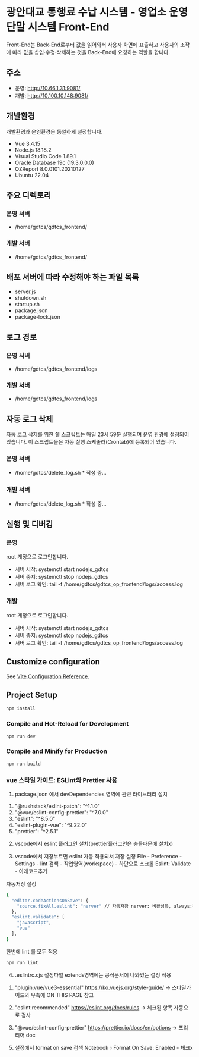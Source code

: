 # 광안대교 통행료 수납 시스템 - 영업소 운영단말 시스템 Front-End
Front-End는 Back-End로부터 값을 읽어와서 사용자 화면에 표출하고 사용자의 조작에 따라 값을 삽입·수정·삭제하는 것을 Back-End에 요청하는 역할을 합니다.

## 주소
- 운영: http://10.66.1.31:9081/
- 개발: http://10.100.10.148:9081/

## 개발환경
개발환경과 운영환경은 동일하게 설정합니다.

- Vue 3.4.15
- Node.js 18.18.2
- Visual Studio Code 1.89.1
- Oracle Database 19c (19.3.0.0.0)
- OZReport 8.0.0101.20210127
- Ubuntu 22.04

## 주요 디렉토리

### 운영 서버
- /home/gdtcs/gdtcs_frontend/

### 개발 서버
- /home/gdtcs/gdtcs_frontend/

## 배포 서버에 따라 수정해야 하는 파일 목록
- server.js
- shutdown.sh
- startup.sh
- package.json
- package-lock.json
    
## 로그 경로

### 운영 서버
- /home/gdtcs/gdtcs_frontend/logs

### 개발 서버
- /home/gdtcs/gdtcs_frontend/logs

## 자동 로그 삭제
자동 로그 삭제를 위한 쉘 스크립트는 매일 23시 59분 실행되며 운영 환경에 설정되어 있습니다. 이 스크립트들은 자동 실행 스케줄러(Crontab)에 등록되어 있습니다.

### 운영 서버
- /home/gdtcs/delete_log.sh * 작성 중...

### 개발 서버
- /home/gdtcs/delete_log.sh * 작성 중...

## 실행 및 디버깅

### 운영
root 계정으로 로그인합니다.
- 서버 시작: systemctl start nodejs_gdtcs
- 서버 중지: systemctl stop nodejs_gdtcs
- 서버 로그 확인: tail -f /home/gdtcs/gdtcs_op_frontend/logs/access.log

### 개발
root 계정으로 로그인합니다.
- 서버 시작: systemctl start nodejs_gdtcs
- 서버 중지: systemctl stop nodejs_gdtcs
- 서버 로그 확인: tail -f /home/gdtcs/gdtcs_op_frontend/logs/access.log

## Customize configuration

See [Vite Configuration Reference](https://vitejs.dev/config/).

## Project Setup

```sh
npm install
```

### Compile and Hot-Reload for Development

```sh
npm run dev
```

### Compile and Minify for Production

```sh
npm run build
```

### vue 스타일 가이드: ESLint와 Prettier 사용
1. package.json 에서 devDependencies 영역에 관련 라이브러리 설치

1) "@rushstack/eslint-patch": "^1.1.0"
2) "@vue/eslint-config-prettier": "^7.0.0"
3) "eslint": "^8.5.0"
4) "eslint-plugin-vue": "^9.22.0"
5) "prettier": "^2.5.1"

2. vscode에서 eslint 플러그인 설치(prettier플러그인은 충돌때문에 설치x)

3. vscode에서 저장누르면 eslint 자동 적용되서 저장 설정
File - Preference - Settings - lint 검색 - 작업영역(workspace) - 하단으로 스크롤 Eslint: Validate - 아래코드추가


자동저장 설정
```sh
{
  "editor.codeActionsOnSave": {
    "source.fixAll.eslint": "nerver" // 자동저장 nerver: 비활성화, always:활성화
  },
  "eslint.validate": [
    "javascript",
    "vue"
  ],
}
```


한번에 lint 를 모두 적용
```sh
npm run lint
```

4. .eslintrc.cjs 설정파일
extends영역에는 공식문서에 나와있는 설정 적용

1) "plugin:vue/vue3-essential"
https://ko.vuejs.org/style-guide/ -> 스타일가이드와 우측에 ON THIS PAGE 참고

2) "eslint:recommended"
https://eslint.org/docs/rules -> 체크된 항목 자동으로 검사

3) "@vue/eslint-config-prettier"
https://prettier.io/docs/en/options -> 프리티어 doc



5. 설정에서 format on save 검색
Notebook › Format On Save: Enabled - 체크x
